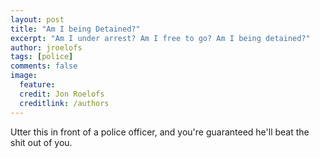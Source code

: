 ```yaml
---
layout: post
title: "Am I being Detained?"
excerpt: "Am I under arrest? Am I free to go? Am I being detained?"
author: jroelofs
tags: [police]
comments: false
image:
  feature:
  credit: Jon Roelofs
  creditlink: /authors
---
```


Utter this in front of a police officer, and you're guaranteed he'll beat the shit out of you.
